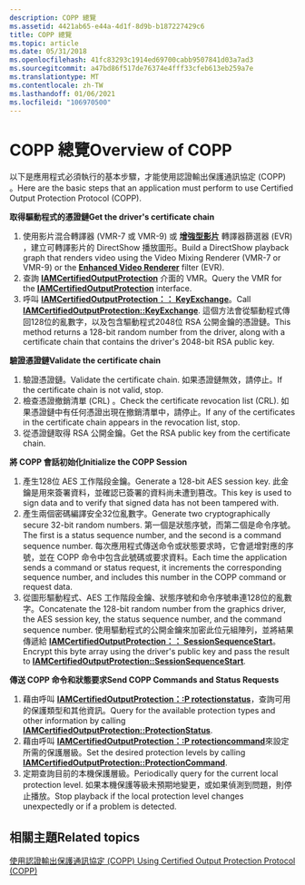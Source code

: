 ```yaml
---
description: COPP 總覽
ms.assetid: 4421ab65-e44a-4d1f-8d9b-b187227429c6
title: COPP 總覽
ms.topic: article
ms.date: 05/31/2018
ms.openlocfilehash: 41fc83293c1914ed69700cabb9507841d03a7ad3
ms.sourcegitcommit: a47bd86f517de76374e4fff33cfeb613eb259a7e
ms.translationtype: MT
ms.contentlocale: zh-TW
ms.lasthandoff: 01/06/2021
ms.locfileid: "106970500"
---
```

# <a name="overview-of-copp"></a><span data-ttu-id="77ce9-103">COPP 總覽</span><span class="sxs-lookup"><span data-stu-id="77ce9-103">Overview of COPP</span></span>

<span data-ttu-id="77ce9-104">以下是應用程式必須執行的基本步驟，才能使用認證輸出保護通訊協定 (COPP) 。</span><span class="sxs-lookup"><span data-stu-id="77ce9-104">Here are the basic steps that an application must perform to use Certified Output Protection Protocol (COPP).</span></span>

<span data-ttu-id="77ce9-105">**取得驅動程式的憑證鏈**</span><span class="sxs-lookup"><span data-stu-id="77ce9-105">**Get the driver's certificate chain**</span></span>

1.  <span data-ttu-id="77ce9-106">使用影片混合轉譯器 (VMR-7 或 VMR-9) 或 [**增強型影片**](enhanced-video-renderer-filter.md) 轉譯器篩選器 (EVR) ，建立可轉譯影片的 DirectShow 播放圖形。</span><span class="sxs-lookup"><span data-stu-id="77ce9-106">Build a DirectShow playback graph that renders video using the Video Mixing Renderer (VMR-7 or VMR-9) or the [**Enhanced Video Renderer**](enhanced-video-renderer-filter.md) filter (EVR).</span></span>
2.  <span data-ttu-id="77ce9-107">查詢 [**IAMCertifiedOutputProtection**](/windows/desktop/api/Strmif/nn-strmif-iamcertifiedoutputprotection) 介面的 VMR。</span><span class="sxs-lookup"><span data-stu-id="77ce9-107">Query the VMR for the [**IAMCertifiedOutputProtection**](/windows/desktop/api/Strmif/nn-strmif-iamcertifiedoutputprotection) interface.</span></span>
3.  <span data-ttu-id="77ce9-108">呼叫 [**IAMCertifiedOutputProtection：： KeyExchange**](/windows/desktop/api/Strmif/nf-strmif-iamcertifiedoutputprotection-keyexchange)。</span><span class="sxs-lookup"><span data-stu-id="77ce9-108">Call [**IAMCertifiedOutputProtection::KeyExchange**](/windows/desktop/api/Strmif/nf-strmif-iamcertifiedoutputprotection-keyexchange).</span></span> <span data-ttu-id="77ce9-109">這個方法會從驅動程式傳回128位的亂數字，以及包含驅動程式2048位 RSA 公開金鑰的憑證鏈。</span><span class="sxs-lookup"><span data-stu-id="77ce9-109">This method returns a 128-bit random number from the driver, along with a certificate chain that contains the driver's 2048-bit RSA public key.</span></span>

<span data-ttu-id="77ce9-110">**驗證憑證鏈**</span><span class="sxs-lookup"><span data-stu-id="77ce9-110">**Validate the certificate chain**</span></span>

1.  <span data-ttu-id="77ce9-111">驗證憑證鏈。</span><span class="sxs-lookup"><span data-stu-id="77ce9-111">Validate the certificate chain.</span></span> <span data-ttu-id="77ce9-112">如果憑證鏈無效，請停止。</span><span class="sxs-lookup"><span data-stu-id="77ce9-112">If the certificate chain is not valid, stop.</span></span>
2.  <span data-ttu-id="77ce9-113">檢查憑證撤銷清單 (CRL) 。</span><span class="sxs-lookup"><span data-stu-id="77ce9-113">Check the certificate revocation list (CRL).</span></span> <span data-ttu-id="77ce9-114">如果憑證鏈中有任何憑證出現在撤銷清單中，請停止。</span><span class="sxs-lookup"><span data-stu-id="77ce9-114">If any of the certificates in the certificate chain appears in the revocation list, stop.</span></span>
3.  <span data-ttu-id="77ce9-115">從憑證鏈取得 RSA 公開金鑰。</span><span class="sxs-lookup"><span data-stu-id="77ce9-115">Get the RSA public key from the certificate chain.</span></span>

<span data-ttu-id="77ce9-116">**將 COPP 會話初始化**</span><span class="sxs-lookup"><span data-stu-id="77ce9-116">**Initialize the COPP Session**</span></span>

1.  <span data-ttu-id="77ce9-117">產生128位 AES 工作階段金鑰。</span><span class="sxs-lookup"><span data-stu-id="77ce9-117">Generate a 128-bit AES session key.</span></span> <span data-ttu-id="77ce9-118">此金鑰是用來簽署資料，並確認已簽署的資料尚未遭到篡改。</span><span class="sxs-lookup"><span data-stu-id="77ce9-118">This key is used to sign data and to verify that signed data has not been tampered with.</span></span>
2.  <span data-ttu-id="77ce9-119">產生兩個密碼編譯安全32位亂數字。</span><span class="sxs-lookup"><span data-stu-id="77ce9-119">Generate two cryptographically secure 32-bit random numbers.</span></span> <span data-ttu-id="77ce9-120">第一個是狀態序號，而第二個是命令序號。</span><span class="sxs-lookup"><span data-stu-id="77ce9-120">The first is a status sequence number, and the second is a command sequence number.</span></span> <span data-ttu-id="77ce9-121">每次應用程式傳送命令或狀態要求時，它會遞增對應的序號，並在 COPP 命令中包含此號碼或要求資料。</span><span class="sxs-lookup"><span data-stu-id="77ce9-121">Each time the application sends a command or status request, it increments the corresponding sequence number, and includes this number in the COPP command or request data.</span></span>
3.  <span data-ttu-id="77ce9-122">從圖形驅動程式、AES 工作階段金鑰、狀態序號和命令序號串連128位的亂數字。</span><span class="sxs-lookup"><span data-stu-id="77ce9-122">Concatenate the 128-bit random number from the graphics driver, the AES session key, the status sequence number, and the command sequence number.</span></span> <span data-ttu-id="77ce9-123">使用驅動程式的公開金鑰來加密此位元組陣列，並將結果傳遞給 [**IAMCertifiedOutputProtection：： SessionSequenceStart**](/windows/desktop/api/Strmif/nf-strmif-iamcertifiedoutputprotection-sessionsequencestart)。</span><span class="sxs-lookup"><span data-stu-id="77ce9-123">Encrypt this byte array using the driver's public key and pass the result to [**IAMCertifiedOutputProtection::SessionSequenceStart**](/windows/desktop/api/Strmif/nf-strmif-iamcertifiedoutputprotection-sessionsequencestart).</span></span>

<span data-ttu-id="77ce9-124">**傳送 COPP 命令和狀態要求**</span><span class="sxs-lookup"><span data-stu-id="77ce9-124">**Send COPP Commands and Status Requests**</span></span>

1.  <span data-ttu-id="77ce9-125">藉由呼叫 [**IAMCertifiedOutputProtection：:P rotectionstatus**](/windows/desktop/api/Strmif/nf-strmif-iamcertifiedoutputprotection-protectionstatus)，查詢可用的保護類型和其他資訊。</span><span class="sxs-lookup"><span data-stu-id="77ce9-125">Query for the available protection types and other information by calling [**IAMCertifiedOutputProtection::ProtectionStatus**](/windows/desktop/api/Strmif/nf-strmif-iamcertifiedoutputprotection-protectionstatus).</span></span>
2.  <span data-ttu-id="77ce9-126">藉由呼叫 [**IAMCertifiedOutputProtection：:P rotectioncommand**](/windows/desktop/api/Strmif/nf-strmif-iamcertifiedoutputprotection-protectioncommand)來設定所需的保護層級。</span><span class="sxs-lookup"><span data-stu-id="77ce9-126">Set the desired protection levels by calling [**IAMCertifiedOutputProtection::ProtectionCommand**](/windows/desktop/api/Strmif/nf-strmif-iamcertifiedoutputprotection-protectioncommand).</span></span>
3.  <span data-ttu-id="77ce9-127">定期查詢目前的本機保護層級。</span><span class="sxs-lookup"><span data-stu-id="77ce9-127">Periodically query for the current local protection level.</span></span> <span data-ttu-id="77ce9-128">如果本機保護等級未預期地變更，或如果偵測到問題，則停止播放。</span><span class="sxs-lookup"><span data-stu-id="77ce9-128">Stop playback if the local protection level changes unexpectedly or if a problem is detected.</span></span>

## <a name="related-topics"></a><span data-ttu-id="77ce9-129">相關主題</span><span class="sxs-lookup"><span data-stu-id="77ce9-129">Related topics</span></span>

<dl> <dt>

[<span data-ttu-id="77ce9-130">使用認證輸出保護通訊協定 (COPP) </span><span class="sxs-lookup"><span data-stu-id="77ce9-130">Using Certified Output Protection Protocol (COPP)</span></span>](using-certified-output-protection-protocol--copp.md)
</dt> </dl>

 

 



